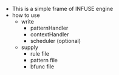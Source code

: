- This is a simple frame of INFUSE engine
- how to use
  - write
    - patternHandler
    - contextHandler
    - scheduler (optional)
  - supply
    - rule file
    - pattern file
    - bfunc file 